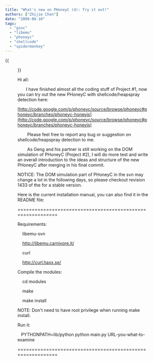 ```yaml
---
title: "What's new on PHoneyC (4): Try it out!"
authors: ["Zhijie Chen"]
date: "2009-08-10"
tags: 
  - "gsoc"
  - "libemu"
  - "phoneyc"
  - "shellcode"
  - "spidermonkey"
---
```

{{<figure src="images/banner.png" alt="Banner" width="50%">}}

Hi all:

  

       I have finished almost all the coding stuff of Project #1, now you can try out the new PHoneyC with shellcode/heapspray detection here:

  

  

[http://code.google.com/p/phoneyc/source/browse/phoneyc#phoneyc/branches/phoneyc-honeyjs](http://code.google.com/p/phoneyc/source/browse/phoneyc#phoneyc/branches/phoneyc-honeyjs)

  

  

        Please feel free to report any bug or suggestion on shellcode/heapspray detection to me.

  
  

  

        As Geng and his partner is still working on the DOM simulation of PHoneyC (Project #2), I will do more test and write an overall introduction to the ideas and structure of the new PHoneyC after merging in his final commit.

  

  

NOTICE: The DOM simulation part of PHoneyC in the svn may change a lot in the following days, so please checkout revision 1433 of the for a stable version.

  

  

Here is the current installation manual, you can also find it in the README file:

  

  

\===========================================================

  

Requirements:

  

  
    libemu-svn

  

    http://libemu.carnivore.it/

  

  
    curl

  

    http://curl.haxx.se/

  

  
  
Compile the modules:

  

  
    cd modules

  

    make

  

    make install

  

  
NOTE: Don't need to have root privilege when running make install.

  

  
  
Run it:

  

  
   PYTHONPATH=lib/python python main.py URL-you-what-to-examine

  

  
\===========================================================
